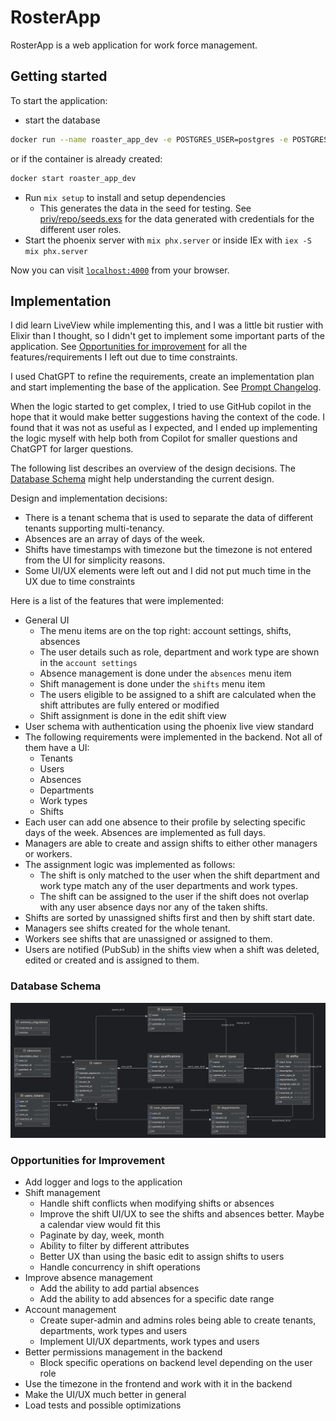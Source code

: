 # RosterApp

RosterApp is a web application for work force management.

## Getting started

To start the application:

  * start the database 
```bash 
docker run --name roaster_app_dev -e POSTGRES_USER=postgres -e POSTGRES_PASSWORD=postgres -e POSTGRES_DB=roaster_app_dev -p 5432:5432 -d postgres
``` 
or if the container is already created:
```bash 
docker start roaster_app_dev
```

  * Run `mix setup` to install and setup dependencies
    * This generates the data in the seed for testing. 
    See [priv/repo/seeds.exs](priv/repo/seeds.exs) for the data generated with credentials for the different user roles.
  * Start the phoenix server with `mix phx.server` or inside IEx with `iex -S mix phx.server`

Now you can visit [`localhost:4000`](http://localhost:4000) from your browser.


## Implementation

I did learn LiveView while implementing this, and I was a little bit rustier with Elixir than I thought, 
so I didn't get to implement some important parts of the application. 
See [Opportunities for improvement](#opportunities-for-improvement) for all the features/requirements I left out due to time constraints.

I used ChatGPT to refine the requirements, create an implementation plan and start implementing the base of the application. 
See [Prompt Changelog](prompt_changelog.md).

When the logic started to get complex, I tried to use GitHub copilot in the hope that it would make better suggestions having
the context of the code. I found that it was not as useful as I expected, and I ended up implementing the logic myself with help 
both from Copilot for smaller questions and ChatGPT for larger questions.

The following list describes an overview of the design decisions. 
The [Database Schema](#database-schema) might help understanding the current design.

Design and implementation decisions:
- There is a tenant schema that is used to separate the data of different tenants supporting multi-tenancy.
- Absences are an array of days of the week.
- Shifts have timestamps with timezone but the timezone is not entered from the UI for simplicity reasons.
- Some UI/UX elements were left out and I did not put much time in the UX due to time constraints 

Here is a list of the features that were implemented:
- General UI
  - The menu items are on the top right: account settings, shifts, absences
  - The user details such as role, department and work type are shown in the `account settings`
  - Absence management is done under the `absences` menu item
  - Shift management is done under the `shifts` menu item
  - The users eligible to be assigned to a shift are calculated when the shift attributes are fully entered or modified
  - Shift assignment is done in the edit shift view
- User schema with authentication using the phoenix live view standard
- The following requirements were implemented in the backend. Not all of them have a UI:
  - Tenants
  - Users
  - Absences
  - Departments
  - Work types
  - Shifts
- Each user can add one absence to their profile by selecting specific days of the week. Absences are implemented as full days.
- Managers are able to create and assign shifts to either other managers or workers. 
- The assignment logic was implemented as follows:
  - The shift is only matched to the user when the shift department and work type match any of the user departments and work types.
  - The shift can be assigned to the user if the shift does not overlap with any user absence days nor any of the taken shifts.
- Shifts are sorted by unassigned shifts first and then by shift start date.
- Managers see shifts created for the whole tenant.
- Workers see shifts that are unassigned or assigned to them.
- Users are notified (PubSub) in the shifts view when a shift was deleted, edited or created and is assigned to them.
  


### Database Schema

![public.png](public.png)

### Opportunities for Improvement
- Add logger and logs to the application
- Shift management
  - Handle shift conflicts when modifying shifts or absences
  - Improve the shift UI/UX to see the shifts and absences better. Maybe a calendar view would fit this
  - Paginate by day, week, month
  - Ability to filter by different attributes
  - Better UX than using the basic edit to assign shifts to users
  - Handle concurrency in shift operations
- Improve absence management
  - Add the ability to add partial absences
  - Add the ability to add absences for a specific date range
- Account management
    - Create super-admin and admins roles being able to create tenants, departments, work types and users
    - Implement UI/UX departments, work types and users
- Better permissions management in the backend
    - Block specific operations on backend level depending on the user role
- Use the timezone in the frontend and work with it in the backend
- Make the UI/UX much better in general
- Load tests and possible optimizations
